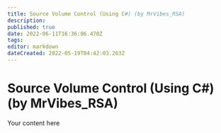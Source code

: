 ```yaml
---
title: Source Volume Control (Using C#) (by MrVibes_RSA)
description: 
published: true
date: 2022-06-11T16:36:06.470Z
tags: 
editor: markdown
dateCreated: 2022-05-19T04:42:03.263Z
---
```


# Source Volume Control (Using C#) (by MrVibes_RSA)
Your content here